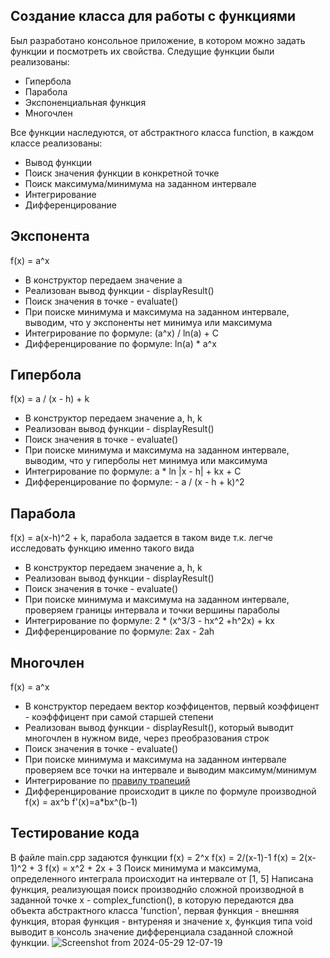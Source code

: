 ## Создание класса для работы с функциями

Был разработано консольное приложение, в котором можно задать функции и посмотреть их свойства.
Следущие функции были реализованы:
- Гипербола
- Парабола 
- Экспоненциальная функция 
- Многочлен

Все функции наследуются, от абстрактного класса function, в каждом классе реализованы:
- Вывод функции 
- Поиск значения функции в конкретной точке
- Поиск максимума/минимума на заданном интервале
- Интегрирование 
- Дифференцирование

## Экспонента 
f(x) = a^x
- В конструктор передаем значение a 
- Реализован вывод функции - displayResult()
- Поиск значения в точке - evaluate()
- При поиске минимума и максимума на заданном интервале, выводим, что у экспоненты нет минимуа или максимума
- Интегрирование по формуле: (a^x) / ln(a) + C
- Дифференцирование по формуле: ln(a) * a^x

## Гипербола
f(x) = a / (x - h) + k
- В конструктор передаем значение a, h, k
- Реализован вывод функции - displayResult()
- Поиск значения в точке - evaluate()
- При поиске минимума и максимума на заданном интервале, выводим, что у гиперболы нет минимуа или максимума
- Интегрирование по формуле: a * ln |x - h| + kx + C
- Дифференцирование по формуле: - a / (x - h + k)^2

## Парабола
f(x) = a(x-h)^2 + k, парабола задается в таком виде т.к. легче исследовать функцию именно такого вида
- В конструктор передаем значение a, h, k
- Реализован вывод функции - displayResult()
- Поиск значения в точке - evaluate()
- При поиске минимума и максимума на заданном интервале, проверяем границы интервала и точки вершины параболы
- Интегрирование по формуле: 2 * (x^3/3 - hx^2 +h^2x) + kx
- Дифференцирование по формуле: 2ax - 2ah

## Многочлен
f(x) = a^x
- В конструктор передаем вектор коэффицентов, первый коэффицент - коэфффицент при самой старшей степени
- Реализован вывод функции - displayResult(), который выводит многочлен в нужном виде, через преобразования строк
- Поиск значения в точке - evaluate()
- При поиске минимума и максимума на заданном интервале проверяем все точки на интервале и выводим максимум/минимум
- Интегрирование по [правилу трапеций](https://ru.wikipedia.org/wiki/%D0%9C%D0%B5%D1%82%D0%BE%D0%B4_%D1%82%D1%80%D0%B0%D0%BF%D0%B5%D1%86%D0%B8%D0%B9)
- Дифференцирование происходит в цикле по формуле производной f(x) = ax^b f'(x)=a*bx^(b-1) 

## Тестирование кода 
В файле main.cpp задаются функции
f(x) = 2^x
f(x) = 2/(x-1)-1
f(x) = 2(x-1)^2 + 3
f(x) = x^2 + 2x + 3
Поиск минимума и максимума, определенного интеграла происходит на интервале от [1, 5]
Написана функция, реализующая поиск производнйо сложной производной в заданной точке х - complex_function(), в которую передаются
два объекта абстрактного класса 'function', первая функция - внешняя функция, вторая функция - внтуреняя и значение x, функция типа void 
выводит в консоль значение дифференциала сзаданной сложной функции.
![Screenshot from 2024-05-29 12-07-19](https://github.com/sdvuuv/cpp_exam/assets/83640542/75b01b7c-6768-48c9-80fe-680f57712af1)
